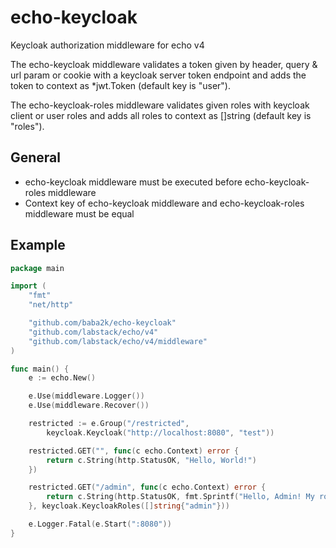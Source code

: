 # echo-keycloak
Keycloak authorization middleware for echo v4

The echo-keycloak middleware validates a token given by header, query & url param or cookie with a keycloak server token endpoint and adds the token to context as *jwt.Token (default key is "user").

The echo-keycloak-roles middleware validates given roles with keycloak client or user roles and adds all roles to context as []string (default key is "roles").

## General
* echo-keycloak middleware must be executed before echo-keycloak-roles middleware
* Context key of echo-keycloak middleware and echo-keycloak-roles middleware must be equal

## Example
```go
package main

import (
	"fmt"
	"net/http"

	"github.com/baba2k/echo-keycloak"
	"github.com/labstack/echo/v4"
	"github.com/labstack/echo/v4/middleware"
)

func main() {
	e := echo.New()

	e.Use(middleware.Logger())
	e.Use(middleware.Recover())

	restricted := e.Group("/restricted",
		keycloak.Keycloak("http://localhost:8080", "test"))

	restricted.GET("", func(c echo.Context) error {
		return c.String(http.StatusOK, "Hello, World!")
	})

	restricted.GET("/admin", func(c echo.Context) error {
		return c.String(http.StatusOK, fmt.Sprintf("Hello, Admin! My roles are: %+v", c.Get("roles").([]string)))
	}, keycloak.KeycloakRoles([]string{"admin"}))

	e.Logger.Fatal(e.Start(":8080"))
}
```